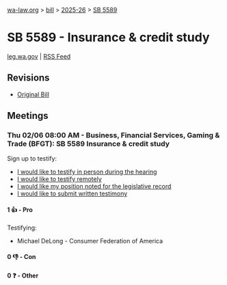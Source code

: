[wa-law.org](/) > [bill](/bill/) > [2025-26](/bill/2025-26/) > [SB 5589](/bill/2025-26/sb/5589/)

# SB 5589 - Insurance & credit study
[leg.wa.gov](https://app.leg.wa.gov/billsummary?BillNumber=5589&Year=2025&Initiative=false) | [RSS Feed](./rss.xml)

## Revisions
* [Original Bill](1/)

## Meetings
### Thu 02/06 08:00 AM - Business, Financial Services, Gaming & Trade (BFGT): SB 5589 Insurance & credit study
Sign up to testify:
* [I would like to testify in person during the hearing](https://app.leg.wa.gov/csi/Testifier/Add?chamber=House&mId=32664&aId=163062&caId=25513&tId=1)
* [I would like to testify remotely](https://app.leg.wa.gov/csi/Testifier/Add?chamber=House&mId=32664&aId=163062&caId=25513&tId=2)
* [I would like my position noted for the legislative record](https://app.leg.wa.gov/csi/Testifier/Add?chamber=House&mId=32664&aId=163062&caId=25513&tId=3)
* [I would like to submit written testimony](https://app.leg.wa.gov/csi/Testifier/Add?chamber=House&mId=32664&aId=163062&caId=25513&tId=4)

#### 1 👍 - Pro
Testifying:
* Michael DeLong - Consumer Federation of America

#### 0 👎 - Con

#### 0 ❓ - Other
